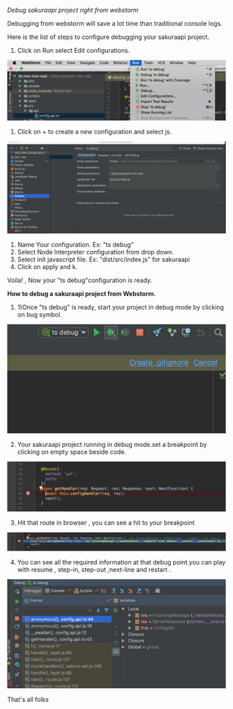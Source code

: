 *Debug sakuraapi project right from webstorm*

Debugging from webstorm will save a lot time than traditional console logs.

Here is the list of steps to configure debugging your sakuraapi project.

1. Click on Run select Edit configurations.

 ![](./../images/.Tutorial-004_images/image6.png)

1. Click on + to create a new configuration and select js.

 ![](./../images/.Tutorial-004_images/image2.png)


1. Name Your configuration. Ex: &quot;ts debug&quot;
2. Select Node Interpreter configuration from drop down.
3. Select init javascript file. Ex: &quot;dist/src/index.js&quot; for sakuraapi
4. Click on apply and k.

Voila! , Now your &quot;ts debug&quot;configuration is ready.

**How to debug a sakuraapi project from Webstorm.**

1. 1)Once &quot;ts debug&quot; is ready, start your project in debug mode by clicking on bug symbol.

 ![](./../images/.Tutorial-004_images/image4.png)

2) Your sakuraapi project running in debug mode.set a breakpoint by clicking on empty space beside code.

 ![](./../images/.Tutorial-004_images/image3.png)

3) Hit that route in browser , you can see a hit to your breakpoint

 ![](./../images/.Tutorial-004_images/image5.png)

4) You can see all the required information at that debug point.you can play with resume , step-in, step-out ,next-line and restart .

 ![](./../images/.Tutorial-004_images/image1.png)

That&#39;s all folks